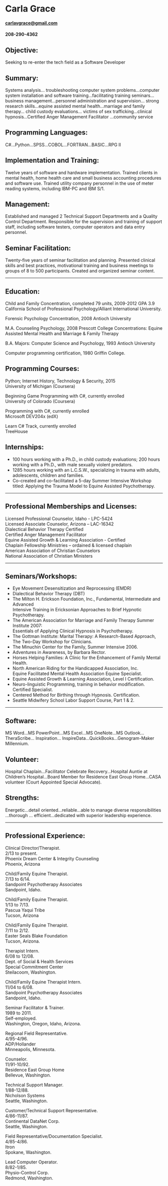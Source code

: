 
# Carla Grace   
#### carlavgrace@gmail.com  
#### 208-290-4362

## Objective:  
Seeking to re-enter the tech field as a Software Developer

## Summary:
Systems analysis… troubleshooting computer system problems…computer system installation and software training…facilitating training seminars… business management…personnel administration and supervision… strong research skills…equine assisted mental health…marriage and family therapy… child custody evaluations… victims of sex trafficking…clinical hypnosis…Certified Anger Management Facilitator …community service

## Programming Languages:	
C#...Python…SPSS…COBOL…FORTRAN…BASIC…RPG II

## Implementation and Training:	
Twelve years of software and hardware implementation.  Trained clients in mental health, home health care and small business accounting procedures and software use.  Trained utility company personnel in the use of meter reading systems, including IBM-PC and IBM S/1.

## Management:	
Established and managed 2 Technical Support Departments and a Quality Control Department.  Responsible for the supervision and training of support staff, including software testers, computer operators and data entry personnel.

## Seminar Facilitation:	
Twenty-five years of seminar facilitation and planning.  Presented clinical skills and best practices, motivational training and business meetings to groups of 8 to 500 participants.  Created and organized seminar content.  
________________________________________________________________________________________
## Education:

  Child and Family Concentration, completed 79 units, 2009-2012 GPA 3.9  
  California School of Professional Psychology/Alliant International University.

  Forensic Psychology Concentration, 2008
  Antioch University

  M.A. Counseling Psychology, 2008
  Prescott College
	Concentrations: Equine Assisted Mental Health and Marriage & Family Therapy
	
  B.A. Majors: Computer Science and Psychology, 1993
  Antioch University

  Computer programming certification, 1980
  Griffin College.
  
## Programming Courses:  

  Python; Internet History, Technology & Security, 2015  
  University of Michigan (Coursera)
  
  Beginning Game Programming with C#, currently enrolled  
  University of Colorado  (Coursera)
  
  Programming with C#, currently enrolled  
  Microsoft DEV204x (edX)
  
  Learn C# Track, currently enrolled  
  TreeHouse

## Internships:
* 100 hours working with a Ph.D., in child custody evaluations; 200 hours working with a Ph.D., with male sexually violent predators.   
* 1285 hours working with an L.C.S.W., specializing in trauma with adults, adolescents, children and families.  
* Co-created and co-facilitated a 5-day Summer Intensive Workshop titled: Applying the Trauma Model to Equine Assisted Psychotherapy.  
___________________________________________________________________________________________________________________________________________________
## Professional Memberships and Licenses:
Licensed Professional Counselor, Idaho - LPC-5424  
Licensed Associate Counselor, Arizona – LAC-16342  
Dialectical Behavior Therapy Certified  
Certified Anger Management Facilitator  
Equine Assisted Growth & Learning Association - Certified  
Chaplain Fellowship Ministries – ordained & licensed chaplain  
American Association of Christian Counselors  
National Association of Christian Ministers  
_______________________________________________________________________________________
## Seminars/Workshops:
* Eye Movement Desensitization and Reprocessing (EMDR)
* Dialectical Behavior Therapy (DBT) 
* The Milton H. Erickson Foundation, Inc., Fundamental, Intermediate and Advanced  
	Intensive Training in Ericksonian Approaches to Brief Hypnotic Psychotherapy.
* The American Association for Marriage and Family Therapy Summer Institute 2007:  
	Essentials of Applying Clinical Hypnosis in Psychotherapy.
* The Gottman Institute: Marital Therapy: A Research-Based Approach,   
	The Two-Day Workshop for Clinicians.
* The Minuchin Center for the Family, Summer Intensive 2006.
* Adventures in Awareness, by Barbara Rector.
* Horses Helping Families: A Clinic for the Enhancement of Family Mental Health.
* North American Riding for the Handicapped Association, Inc.  
	Equine Facilitated Mental Health Association Equine Specialist. 
* Equine Assisted Growth & Learning Association, Level I Certification. 
* Neuro-linguistic Programming, training in behavior modification.  Certified Specialist. 
* Centered Method for Birthing through Hypnosis.  Certification. 
* Seattle Midwifery School Labor Support Course, Part 1 & 2. 
_______________________________________________________________________________________________________________________________________
## Software:	
MS Word…MS PowerPoint…MS Excel…MS OneNote…MS Outlook…TheraScribe… Inspiration… InspireData…QuickBooks…Genogram-Maker Millennium.

## Volunteer:	
Hospital Chaplain…Facilitator Celebrate Recovery...Hospital Auntie at Children’s Hospital…Board Member for Residence East Group Home…CASA volunteer (Court Appointed Special Advocate).

## Strengths:	
Energetic…detail oriented…reliable…able to manage diverse responsibilities …thorough … efficient…dedicated with superior leadership experience.
_______________________________________________________________________________________________________________________________________

## Professional Experience:
 
Clinical Director/Therapist.    
2/13 to present.    
Phoenix Dream Center & Integrity Counseling  
Phoenix, Arizona  

Child/Family Equine Therapist.    
7/13 to 6/14.      
Sandpoint Psychotherapy Associates  
Sandpoint, Idaho.  

Child/Family Equine Therapist.    
1/13 to 7/13.          	
Pascua Yaqui Tribe     
Tucson, Arizona    

Child/Family Equine Therapist.    
7/11 to 2/12.      
Easter Seals Blake Foundation    
Tucson, Arizona.    

Therapist Intern.     
6/08 to 12/08.    
Dept. of Social & Health Services  
Special Commitment Center  
Steilacoom, Washington.  

Child/Family Equine Therapist Intern.  
11/04 to 6/08.  
Sandpoint Psychotherapy Associates  
Sandpoint, Idaho.  

Seminar Facilitator & Trainer.  
1989 to 2011.   
Self-employed.  
Washington, Oregon, Idaho, Arizona.   

Regional Field Representative.  
4/95-4/96.  
ADP/Hollander  
Minneapolis, Minnesota.  

Counselor.  
11/91-10/92.    
Residence East Group Home   
Bellevue, Washington.  

Technical Support Manager.  
1/88-12/88.  
Nicholson Systems  
Seattle, Washington.  

Customer/Technical Support Representative.  
4/86-11/87.  
Continental DataNet Corp.  
Seattle, Washington.  

Field Representative/Documentation Specialist.  
4/85-4/86.  
Itron  
Spokane, Washington.  

Lead Computer Operator.  
8/82-1/85.  
Physio-Control Corp.  
Redmond, Washington.  
